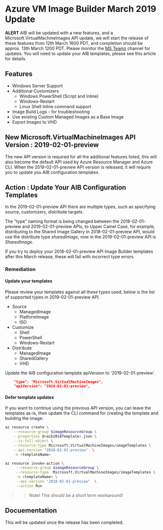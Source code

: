 # Azure VM Image Builder March 2019 Update

**ALERT**
AIB will be updated with a new features, and a Microsoft.VirtualMachineImages API update, we will start the release of these features from 12th March 1600 PDT, and completion should be approx. 13th March 1200 PDT. Please monitor the [MS Teams](https://launchpad.net/~cloud-init-dev/+archive/ubuntu/daily) channel for updates. You will need to update your AIB templates, please see this article for details.

## Features
* Windows Server Support
* Additional Customizers
    * Windows PowerShell (Script and Inline)
    * Windows-Restart
    * Linux Shell Inline command support
* Image Build Logs - for troubleshooting
* Use existing Custom Managed Images as a Base Image
* Export Images to VHD

## New Microsoft.VirtualMachineImages API Version : 2019-02-01-preview 
The new API version is required for all the additional features listed, this will also become the default API used by Azure Resource Manager and Azure CLI. When the 2019-02-01-preview API version is released, it will require you to update you AIB configuration templates.

## Action : Update Your AIB Configuration Templates
In the 2019-02-01-preview API there are multiple types, such as specifying source, customizers, distribute targets. 

The "type" naming format is being changed between the 2018-02-01-preview and 2019-02-01-preview APIs, to Upper Camel Case, for example, distributing to the Shared Image Gallery in 2018-02-01-preview API, would use the distribute type *sharedImage*, now in the 2019-02-01-preview API is *SharedImage*.

If you try to deploy your 2018-02-01-preview API Image Builder templates after this March release, these will fail with incorrect type errors. 

### Remediation
#### Update your templates
Please review your templates against all these types used, below is the list of supported types in 2019-02-01-preview API.

* Source
    * ManagedImage
    * PlatformImage
    * ISO 
* Customize
    * Shell
    * PowerShell
    * Windows-Restart
* Distribute
    * ManagedImage
    * SharedGallery
    * VHD

Update the AIB configuration template apiVersion to '2019-02-01-preview'. 

```json
    "type": "Microsoft.VirtualMachineImages",
    "apiVersion": "2019-02-01-preview",
```
#### Defer template updates
If you want to continue using the previous API version, you can leave the templates as-is, then update the CLI command for creating the template and building the image:

```bash
az resource create \
    --resource-group $imageResourceGroup \
    --properties @<aib2018Template>.json \
    --is-full-object \
    --resource-type Microsoft.VirtualMachineImages/imageTemplates \
    --api-version "2018-02-01-preview"  \
    -n <templateName>

az resource invoke-action \
     --resource-group $imageResourceGroup \
     --resource-type  Microsoft.VirtualMachineImages/imageTemplates \
     -n <templateName> \
     --api-version "2018-02-01-preview"  \
     --action Run 
```
>> Note! This should be a short term workaround!

## Docuementation
This will be updated once the release has been completed.